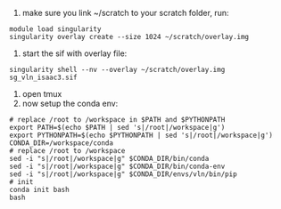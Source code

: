 1. make sure you link ~/scratch to your scratch folder, run:
```
module load singularity
singularity overlay create --size 1024 ~/scratch/overlay.img
```
1. start the sif with overlay file:
```
singularity shell --nv --overlay ~/scratch/overlay.img sg_vln_isaac3.sif
```
1. open tmux
1. now setup the conda env:
```
# replace /root to /workspace in $PATH and $PYTHONPATH
export PATH=$(echo $PATH | sed 's|/root|/workspace|g')
export PYTHONPATH=$(echo $PYTHONPATH | sed 's|/root|/workspace|g')
CONDA_DIR=/workspace/conda
# replace /root to /workspace
sed -i "s|/root|/workspace|g" $CONDA_DIR/bin/conda
sed -i "s|/root|/workspace|g" $CONDA_DIR/bin/conda-env
sed -i "s|/root|/workspace|g" $CONDA_DIR/envs/vln/bin/pip
# init
conda init bash
bash
```